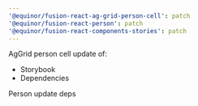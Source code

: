 ```yaml
---
'@equinor/fusion-react-ag-grid-person-cell': patch
'@equinor/fusion-react-person': patch
'@equinor/fusion-react-components-stories': patch
---
```


AgGrid person cell update of:

- Storybook
- Dependencies

Person update deps
